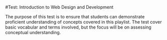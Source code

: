#Test: Introduction to Web Design and Development

The purpose of this test is to ensure that students can demonstrate proficient understanding of concepts covered in this playlist. The test cover basic vocabular and terms involved, but the focus will be on assessing conceptual understanding.